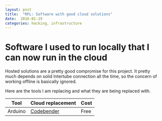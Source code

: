 ```yaml
---
layout: post
title:  "RFL: Software with good cloud solutions"
date:  2016-01-19
categories: hacking, infrastructure 
---
```


# Software I used to run locally that I can now run in the cloud

Hosted solutions are a pretty good compromise for this project. It pretty much depends on solid Intertube connection all the time, so the concern of working offline is basically ignored.

Here are the tools I am replacing and what they are being replaced with.

Tool              | Cloud replacement                     | Cost
------------------|---------------------------------------|-----------------
Arduino           | [Codebender](https://codebender.cc/)  | Free
